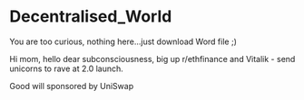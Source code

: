 # Decentralised_World
You are too curious, nothing here...just download Word file ;)




















Hi mom, hello dear subconsciousness, big up r/ethfinance and Vitalik - send unicorns to rave at 2.0 launch.




Good will sponsored by UniSwap
